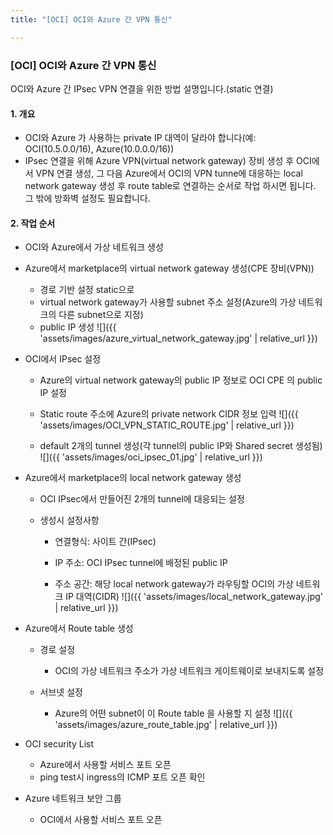 ```yaml
---
title: "[OCI] OCI와 Azure 간 VPN 통신"

---
```


### [OCI] OCI와 Azure 간 VPN 통신

OCI와 Azure 간 IPsec VPN 연결을 위한 방법 설명입니다.(static 연결)

#### 1. 개요

* OCI와 Azure 가 사용하는 private IP 대역이 달라야 합니다(예: OCI(10.5.0.0/16), Azure(10.0.0.0/16))
* IPsec 연결을 위해 Azure VPN(virtual network gateway) 장비 생성 후 OCI에서 VPN 연결 생성, 그 다음 Azure에서 OCI의 VPN tunne에 대응하는 local network gateway 생성 후 route table로 연결하는 순서로 작업 하시면 됩니다.  그 밖에 방화벽 설정도 필요합니다.

#### 2. 작업 순서

* OCI와 Azure에서 가상 네트워크 생성

* Azure에서 marketplace의 virtual network gateway 생성(CPE 장비(VPN))
  * 경로 기반 설정 static으로
  * virtual network gateway가 사용할 subnet 주소 설정(Azure의 가상 네트워크의 다른 subnet으로 지정)
  * public IP 생성
![]({{ 'assets/images/azure_virtual_network_gateway.jpg' | relative_url }})
  
* OCI에서 IPsec 설정 
  * Azure의 virtual network gateway의 public IP 정보로 OCI CPE 의 public IP 설정
  
  * Static route 주소에 Azure의 private network CIDR 정보 입력
![]({{ 'assets/images/OCI_VPN_STATIC_ROUTE.jpg' | relative_url }})
  
  * default 2개의 tunnel 생성(각 tunnel의 public IP와 Shared secret 생성됨)
![]({{ 'assets/images/oci_ipsec_01.jpg' | relative_url }})

* Azure에서 marketplace의 local network gateway 생성

  * OCI IPsec에서 만들어진 2개의 tunnel에 대응되는 설정

  * 생성시 설정사항

    * 연결형식: 사이트 간(IPsec)

    * IP 주소: OCI IPsec tunnel에 배정된 public IP

    * 주소 공간: 해당 local network gateway가 라우팅할 OCI의 가상 네트워크 IP 대역(CIDR)
![]({{ 'assets/images/local_network_gateway.jpg' | relative_url }})

* Azure에서 Route table 생성

  * 경로 설정

    * OCI의 가상 네트워크 주소가 가상 네트워크 게이트웨이로 보내지도록 설정

  * 서브넷 설정

    * Azure의 어떤 subnet이 이 Route table 을 사용할 지 설정
  ![]({{ 'assets/images/azure_route_table.jpg' | relative_url }})

* OCI security List

  * Azure에서 사용할 서비스 포트 오픈
  * ping test시 ingress의 ICMP 포트 오픈 확인

* Azure 네트워크 보안 그룹

  * OCI에서 사용할 서비스 포트 오픈



